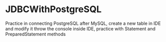 # JDBCWithPostgreSQL
Practice in connecting PostgreSQL after MySQL, create a new table in 
IDE and modify it throw the console inside IDE, practice with Statement and PreparedStatement methods

